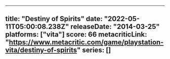 
---
title: "Destiny of Spirits"
date: "2022-05-11T05:00:08.238Z"
releaseDate: "2014-03-25"
platforms: ["vita"]
score: 66
metacriticLink: "https://www.metacritic.com/game/playstation-vita/destiny-of-spirits"
series: []
---
